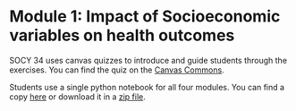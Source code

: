 # Module 1: Impact of Socioeconomic variables on health outcomes

SOCY 34 uses canvas quizzes to introduce and guide students through the exercises.  You can find the quiz on the <a href="https://lor.instructure.com/resources/bf528932727047ea8e574c58ae79b8df?shared">Canvas Commons</a>.

Students use a single python notebook for all four modules.  You can find a copy <a href="https://colab.research.google.com/drive/1KvnJDTXjggX-Q_KvJAr23R4XfVML0I9K?usp=sharing">here</a> or download it in a [zip file](completed_module/components/socy34_module.zip).
